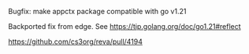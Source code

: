 Bugfix: make appctx package compatible with go v1.21

Backported fix from edge. See https://tip.golang.org/doc/go1.21#reflect

https://github.com/cs3org/reva/pull/4194
